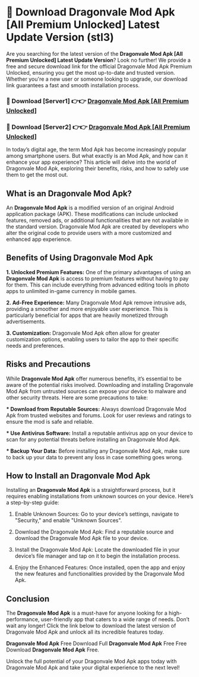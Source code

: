 # 🤖 Download Dragonvale Mod Apk [All Premium Unlocked] Latest Update Version (stl3)

Are you searching for the latest version of the <strong>Dragonvale Mod Apk [All Premium Unlocked] Latest Update Version</strong>? Look no further! We provide a free and secure download link for the official Dragonvale Mod Apk Premium Unlocked, ensuring you get the most up-to-date and trusted version. Whether you're a new user or someone looking to upgrade, our download link guarantees a fast and smooth installation process.


<h3>📌 Download [Server1] 👉👉 <a href="https://hapymods.com?title=Dragonvale+Mod+Apk&ref=3B1">Dragonvale Mod Apk [All Premium Unlocked]</a></h3>

<h3>📌 Download [Server2] 👉👉 <a href="https://hapymods.com?title=Dragonvale+Mod+Apk&ref=3B1">Dragonvale Mod Apk [All Premium Unlocked]</a></h3>


In today’s digital age, the term Mod Apk has become increasingly popular among smartphone users. But what exactly is an Mod Apk, and how can it enhance your app experience? This article will delve into the world of Dragonvale Mod Apk, exploring their benefits, risks, and how to safely use them to get the most out.


<h2>What is an Dragonvale Mod Apk?</h2>

An <strong>Dragonvale Mod Apk</strong> is a modified version of an original Android application package (APK). These modifications can include unlocked features, removed ads, or additional functionalities that are not available in the standard version. Dragonvale Mod Apk are created by developers who alter the original code to provide users with a more customized and enhanced app experience.


<h2>Benefits of Using Dragonvale Mod Apk</h2>

<strong> 1. Unlocked Premium Features:</strong> One of the primary advantages of using an <strong>Dragonvale Mod Apk</strong> is access to premium features without having to pay for them. This can include everything from advanced editing tools in photo apps to unlimited in-game currency in mobile games.

<strong> 2. Ad-Free Experience:</strong> Many Dragonvale Mod Apk remove intrusive ads, providing a smoother and more enjoyable user experience. This is particularly beneficial for apps that are heavily monetized through advertisements.

<strong> 3. Customization:</strong> Dragonvale Mod Apk often allow for greater customization options, enabling users to tailor the app to their specific needs and preferences.


<h2>Risks and Precautions</h2>

While <strong>Dragonvale Mod Apk</strong> offer numerous benefits, it’s essential to be aware of the potential risks involved. Downloading and installing Dragonvale Mod Apk from untrusted sources can expose your device to malware and other security threats. Here are some precautions to take:

<strong> * Download from Reputable Sources:</strong> Always download Dragonvale Mod Apk from trusted websites and forums. Look for user reviews and ratings to ensure the mod is safe and reliable.

<strong> * Use Antivirus Software:</strong> Install a reputable antivirus app on your device to scan for any potential threats before installing an Dragonvale Mod Apk.

<strong> * Backup Your Data:</strong> Before installing any Dragonvale Mod Apk, make sure to back up your data to prevent any loss in case something goes wrong.


<h2>How to Install an Dragonvale Mod Apk</h2>

Installing an <strong>Dragonvale Mod Apk</strong> is a straightforward process, but it requires enabling installations from unknown sources on your device. Here’s a step-by-step guide:

 1. Enable Unknown Sources: Go to your device’s settings, navigate to "Security," and enable "Unknown Sources".

 2. Download the Dragonvale Mod Apk: Find a reputable source and download the Dragonvale Mod Apk file to your device.

 3. Install the Dragonvale Mod Apk: Locate the downloaded file in your device’s file manager and tap on it to begin the installation process.

 4. Enjoy the Enhanced Features: Once installed, open the app and enjoy the new features and functionalities provided by the Dragonvale Mod Apk.


<h2><strong>Conclusion</strong></h2>

The <strong>Dragonvale Mod Apk</strong> is a must-have for anyone looking for a high-performance, user-friendly app that caters to a wide range of needs. Don’t wait any longer! Click the link below to download the latest version of Dragonvale Mod Apk and unlock all its incredible features today.

<strong>Dragonvale Mod Apk</strong> Free Download Full <strong>Dragonvale Mod Apk</strong> Free Free Download <strong>Dragonvale Mod Apk</strong> Free.

Unlock the full potential of your Dragonvale Mod Apk apps today with Dragonvale Mod Apk and take your digital experience to the next level!